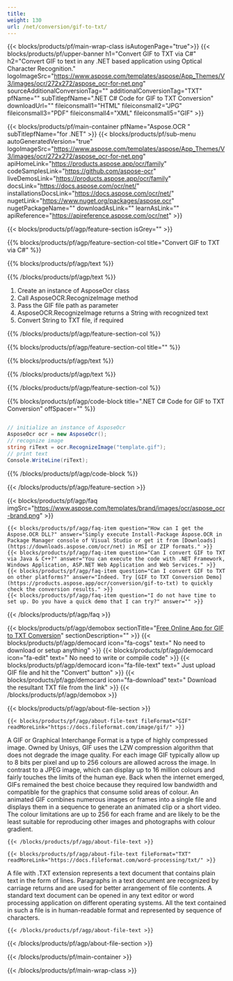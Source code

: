 ```yaml
---
title:  
weight: 130
url: /net/conversion/gif-to-txt/ 
---
```


{{< blocks/products/pf/main-wrap-class isAutogenPage="true">}}
{{< blocks/products/pf/upper-banner h1="Convert GIF to TXT via C#" h2="Convert GIF to text in any .NET based application using Optical Character Recognition." logoImageSrc="https://www.aspose.com/templates/aspose/App_Themes/V3/images/ocr/272x272/aspose_ocr-for-net.png" sourceAdditionalConversionTag="" additionalConversionTag="TXT" pfName="" subTitlepfName=".NET C# Code for GIF to TXT Conversion" downloadUrl="" fileiconsmall1="HTML" fileiconsmall2="JPG" fileiconsmall3="PDF" fileiconsmall4="XML" fileiconsmall5="GIF" >}}

{{< blocks/products/pf/main-container pfName="Aspose.OCR " subTitlepfName="for .NET" >}}
{{< blocks/products/pf/sub-menu autoGeneratedVersion="true" logoImageSrc="https://www.aspose.com/templates/aspose/App_Themes/V3/images/ocr/272x272/aspose_ocr-for-net.png" apiHomeLink="https://products.aspose.app/ocr/family" codeSamplesLink="https://github.com/aspose-ocr" liveDemosLink="https://products.aspose.app/ocr/family" docsLink="https://docs.aspose.com/ocr/net/" installationsDocsLink="https://docs.aspose.com/ocr/net/" nugetLink="https://www.nuget.org/packages/aspose.ocr" nugetPackageName="" downloadAsLink="" learnAsLink="" apiReference="https://apireference.aspose.com/ocr/net" >}}

{{< blocks/products/pf/agp/feature-section isGrey="" >}}

{{% blocks/products/pf/agp/feature-section-col title="Convert GIF to TXT via C#" %}}

{{% blocks/products/pf/agp/text %}}

{{% /blocks/products/pf/agp/text %}}

1.  Create an instance of AsposeOcr class
1.  Call AsposeOCR.RecognizeImage method
1.  Pass the GIF file path as parameter
1.  AsposeOCR.RecognizeImage returns a String with recognized text
1.  Convert String to TXT file, if required

{{% /blocks/products/pf/agp/feature-section-col %}}

{{% blocks/products/pf/agp/feature-section-col title="" %}}

{{% blocks/products/pf/agp/text %}}

{{% /blocks/products/pf/agp/text %}}

{{% /blocks/products/pf/agp/feature-section-col %}}

{{% blocks/products/pf/agp/code-block title=".NET C# Code for GIF to TXT Conversion" offSpacer="" %}}

```cs

// initialize an instance of AsposeOcr
AsposeOcr ocr = new AsposeOcr();
// recognize image
string riText = ocr.RecognizeImage("template.gif");
// print text
Console.WriteLine(riText);

```

{{% /blocks/products/pf/agp/code-block %}}

{{< /blocks/products/pf/agp/feature-section >}}

{{< blocks/products/pf/agp/faq imgSrc="https://www.aspose.com/templates/brand/images/ocr/aspose_ocr-brand.png" >}}

    {{< blocks/products/pf/agp/faq-item question="How can I get the Aspose.OCR DLL?" answer="Simply execute Install-Package Aspose.OCR in Package Manager console of Visual Studio or get it from [Downloads](https://downloads.aspose.com/ocr/net) in MSI or ZIP formats." >}}
    {{< blocks/products/pf/agp/faq-item question="Can I convert GIF to TXT via Java & C++?" answer="You can execute the code with .NET Framework, Windows Application, ASP.NET Web Application and Web Services." >}}
    {{< blocks/products/pf/agp/faq-item question="Can I convert GIF to TXT on other platforms?" answer="Indeed. Try [GIF to TXT Conversion Demo](https://products.aspose.app/ocr/conversion/gif-to-txt) to quickly check the conversion results." >}}
    {{< blocks/products/pf/agp/faq-item question="I do not have time to set up. Do you have a quick demo that I can try?" answer="" >}}
 
{{< /blocks/products/pf/agp/faq >}}

<!-- aboutfile Starts -->

{{< blocks/products/pf/agp/demobox sectionTitle="[Free Online App for GIF to TXT Conversion](https://products.aspose.app/ocr/conversion/gif-to-txt)" sectionDescription="" >}}
        {{< blocks/products/pf/agp/democard icon="fa-cogs" text=" No need to download or setup anything" >}}
        {{< blocks/products/pf/agp/democard icon="fa-edit" text=" No need to write or compile code" >}}
        {{< blocks/products/pf/agp/democard icon="fa-file-text" text=" Just upload GIF file and hit the \"Convert\" button" >}}
        {{< blocks/products/pf/agp/democard icon="fa-download" text=" Download the resultant TXT file from the link" >}}
{{< /blocks/products/pf/agp/demobox >}}

{{< blocks/products/pf/agp/about-file-section >}}

    {{< blocks/products/pf/agp/about-file-text fileFormat="GIF" readMoreLink="https://docs.fileformat.com/image/gif/" >}}
A GIF or Graphical Interchange Format is a type of highly compressed image. Owned by Unisys, GIF uses the LZW compression algorithm that does not degrade the image quality. For each image GIF typically allow up to 8 bits per pixel and up to 256 colours are allowed across the image. In contrast to a JPEG image, which can display up to 16 million colours and fairly touches the limits of the human eye. Back when the internet emerged, GIFs remained the best choice because they required low bandwidth and compatible for the graphics that consume solid areas of colour. An animated GIF combines numerous images or frames into a single file and displays them in a sequence to generate an animated clip or a short video. The colour limitations are up to 256 for each frame and are likely to be the least suitable for reproducing other images and photographs with colour gradient.

    {{< /blocks/products/pf/agp/about-file-text >}}

    {{< blocks/products/pf/agp/about-file-text fileFormat="TXT" readMoreLink="https://docs.fileformat.com/word-processing/txt/" >}}
A file with .TXT extension represents a text document that contains plain text in the form of lines. Paragraphs in a text document are recognized by carriage returns and are used for better arrangement of file contents. A standard text document can be opened in any text editor or word processing application on different operating systems. All the text contained in such a file is in human-readable format and represented by sequence of characters.

    {{< /blocks/products/pf/agp/about-file-text >}}

{{< /blocks/products/pf/agp/about-file-section >}}

<!-- aboutfile Ends -->

{{< /blocks/products/pf/main-container >}}
    
{{< /blocks/products/pf/main-wrap-class >}}